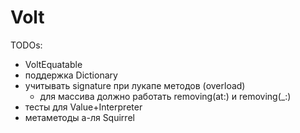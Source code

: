# Volt

TODOs:
- VoltEquatable
- поддержка Dictionary
- учитывать signature при лукапе методов (overload)
   - для массива должно работать removing(at:) и removing(_:)
- тесты для Value+Interpreter
- метаметоды а-ля Squirrel
